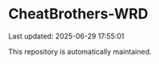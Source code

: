 # CheatBrothers-WRD

Last updated: 2025-06-29 17:55:01

This repository is automatically maintained.
